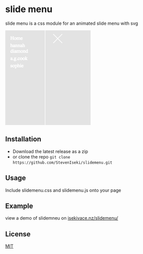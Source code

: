 # slide menu

slide menu is a css module for an animated slide menu with svg

![](screenshot.png)

## Installation

- Download the latest release as a zip
- or clone the repo `git clone https://github.com/StevenIseki/slidemenu.git`

## Usage

Include slidemenu.css and slidemenu.js onto your page

## Example

view a demo of slidemneu on [isekivace.nz/slidemenu/](http://isekivace.nz/slidemenu/)

## License

[MIT](http://isekivacenz.mit-license.org/)
